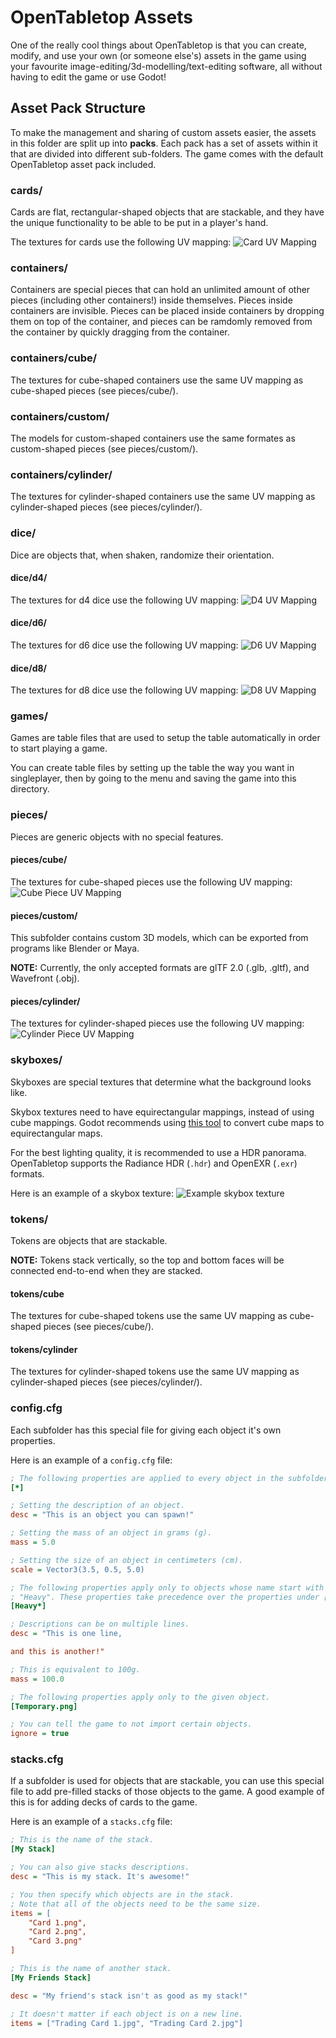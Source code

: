 # OpenTabletop Assets

One of the really cool things about OpenTabletop is that you can create,
modify, and use your own (or someone else's) assets in the game using your
favourite image-editing/3d-modelling/text-editing software, all without having
to edit the game or use Godot!

## Asset Pack Structure

To make the management and sharing of custom assets easier, the assets in this
folder are split up into **packs**. Each pack has a set of assets within it
that are divided into different sub-folders. The game comes with the default
OpenTabletop asset pack included.

### cards/

Cards are flat, rectangular-shaped objects that are stackable, and they have
the unique functionality to be able to be put in a player's hand.

The textures for cards use the following UV mapping:
![Card UV Mapping](OpenTabletop/cards/Template.svg)

### containers/

Containers are special pieces that can hold an unlimited amount of other pieces
(including other containers!) inside themselves. Pieces inside containers are
invisible. Pieces can be placed inside containers by dropping them on top of
the container, and pieces can be ramdomly removed from the container by quickly
dragging from the container.

### containers/cube/

The textures for cube-shaped containers use the same UV mapping as cube-shaped
pieces (see pieces/cube/).

### containers/custom/

The models for custom-shaped containers use the same formates as custom-shaped
pieces (see pieces/custom/).

### containers/cylinder/

The textures for cylinder-shaped containers use the same UV mapping as
cylinder-shaped pieces (see pieces/cylinder/).

### dice/

Dice are objects that, when shaken, randomize their orientation.

#### dice/d4/

The textures for d4 dice use the following UV mapping:
![D4 UV Mapping](OpenTabletop/dice/d4/Template.svg)

#### dice/d6/

The textures for d6 dice use the following UV mapping:
![D6 UV Mapping](OpenTabletop/dice/d6/Template.svg)

#### dice/d8/

The textures for d8 dice use the following UV mapping:
![D8 UV Mapping](OpenTabletop/dice/d8/Template.svg)

### games/

Games are table files that are used to setup the table automatically in order
to start playing a game.

You can create table files by setting up the table the way you want in
singleplayer, then by going to the menu and saving the game into this
directory.

### pieces/

Pieces are generic objects with no special features.

#### pieces/cube/

The textures for cube-shaped pieces use the following UV mapping:
![Cube Piece UV Mapping](OpenTabletop/pieces/cube/Template.svg)

#### pieces/custom/

This subfolder contains custom 3D models, which can be exported from programs
like Blender or Maya.

**NOTE:** Currently, the only accepted formats are glTF 2.0 (.glb, .gltf), and
Wavefront (.obj).

#### pieces/cylinder/

The textures for cylinder-shaped pieces use the following UV mapping:
![Cylinder Piece UV Mapping](OpenTabletop/pieces/cylinder/Template.svg)

### skyboxes/

Skyboxes are special textures that determine what the background looks like.

Skybox textures need to have equirectangular mappings, instead of using cube
mappings. Godot recommends using
[this tool](https://danilw.github.io/GLSL-howto/cubemap_to_panorama_js/cubemap_to_panorama.html)
to convert cube maps to equirectangular maps.

For the best lighting quality, it is recommended to use a HDR panorama.
OpenTabletop supports the Radiance HDR (`.hdr`) and OpenEXR (`.exr`) formats.

Here is an example of a skybox texture:
![Example skybox texture](OpenTabletop/skyboxes/Clouds.png)

### tokens/

Tokens are objects that are stackable.

**NOTE:** Tokens stack vertically, so the top and bottom faces will be
connected end-to-end when they are stacked.

#### tokens/cube

The textures for cube-shaped tokens use the same UV mapping as cube-shaped
pieces (see pieces/cube/).

#### tokens/cylinder

The textures for cylinder-shaped tokens use the same UV mapping as
cylinder-shaped pieces (see pieces/cylinder/).

### config.cfg

Each subfolder has this special file for giving each object it's own
properties.

Here is an example of a `config.cfg` file:

```ini
; The following properties are applied to every object in the subfolder.
[*]

; Setting the description of an object.
desc = "This is an object you can spawn!"

; Setting the mass of an object in grams (g).
mass = 5.0

; Setting the size of an object in centimeters (cm).
scale = Vector3(3.5, 0.5, 5.0)

; The following properties apply only to objects whose name start with
; "Heavy". These properties take precedence over the properties under [*].
[Heavy*]

; Descriptions can be on multiple lines.
desc = "This is one line,

and this is another!"

; This is equivalent to 100g.
mass = 100.0

; The following properties apply only to the given object.
[Temporary.png]

; You can tell the game to not import certain objects.
ignore = true
```

### stacks.cfg

If a subfolder is used for objects that are stackable, you can use this special
file to add pre-filled stacks of those objects to the game. A good example of
this is for adding decks of cards to the game.

Here is an example of a `stacks.cfg` file:

```ini
; This is the name of the stack.
[My Stack]

; You can also give stacks descriptions.
desc = "This is my stack. It's awesome!"

; You then specify which objects are in the stack.
; Note that all of the objects need to be the same size.
items = [
    "Card 1.png",
    "Card 2.png",
    "Card 3.png"
]

; This is the name of another stack.
[My Friends Stack]

desc = "My friend's stack isn't as good as my stack!"

; It doesn't matter if each object is on a new line.
items = ["Trading Card 1.jpg", "Trading Card 2.jpg"]
```
